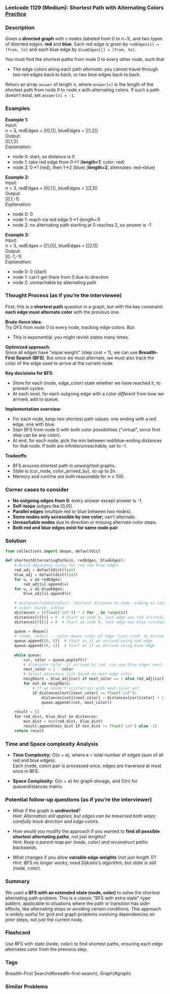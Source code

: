 ### Leetcode 1129 (Medium): Shortest Path with Alternating Colors [Practice](https://leetcode.com/problems/shortest-path-with-alternating-colors)

### Description  
Given a **directed graph** with `n` nodes (labeled from 0 to n−1), and two types of directed edges: **red** and **blue**. Each red edge is given by `redEdges[i] = [from, to]` and each blue edge by `blueEdges[j] = [from, to]`.

You must find the shortest paths from node 0 to every other node, such that
- The edge colors along each path *alternate*: you cannot travel through two red edges back to back, or two blue edges back to back.

Return an array `answer` of length n, where `answer[x]` is the length of the shortest path from node 0 to node x with alternating colors. If such a path doesn’t exist, set `answer[x] = -1`.

### Examples  

**Example 1:**  
Input:  
n = 3, redEdges = [[0,1]], blueEdges = [[1,2]]  
Output:  
[0,1,2]  
*Explanation:*
- node 0: start, so distance is 0  
- node 1: take red edge from 0→1 (**length=1**, color: red)  
- node 2: 0→1 (red), then 1→2 (blue) (**length=2**, alternates: red→blue)

**Example 2:**  
Input:  
n = 3, redEdges = [[0,1]], blueEdges = [[2,1]]  
Output:  
[0,1,-1]  
*Explanation:*
- node 0: 0
- node 1: reach via red edge 0→1 (length=1)
- node 2: no alternating path starting at 0 reaches 2, so answer is -1

**Example 3:**  
Input:  
n = 3, redEdges = [[1,0]], blueEdges = [[2,1]]  
Output:  
[0,-1,-1]  
*Explanation:*
- node 0: 0 (start)
- node 1: can't get there from 0 due to direction
- node 2: unreachable by alternating path

### Thought Process (as if you’re the interviewee)  
First, this is a **shortest path** question in a graph, but with the key constraint: **each edge must alternate color** with the previous one.

**Brute-force idea**:  
Try DFS from node 0 to every node, tracking edge colors. But:
- This is exponential; you might revisit states many times.

**Optimized approach**:  
Since all edges have "equal weight" (step cost = 1), we can use **Breadth-First Search (BFS)**. But since we must alternate, we must also track the color of the edge used to arrive at the current node.

**Key decisions for BFS**:
- Store for each (node, edge_color) state whether we have reached it, to prevent cycles.
- At each level, for each outgoing edge with a color *different* from how we arrived, add to queue.

**Implementation overview**:
- For each node, keep two shortest path values: one ending with a red edge, one with blue.
- Start BFS from node 0 with both color possibilities ("virtual", since first step can be any color).
- At end, for each node, pick the min between red/blue-ending distances for that node. If both are infinite/unreachable, set to -1.

**Tradeoffs**:
- BFS ensures shortest path in unweighted graphs.
- State is (cur_node, color_arrived_by), so up to 2n.
- Memory and runtime are both reasonable for n ≤ 100.

### Corner cases to consider  
- **No outgoing edges from 0**: every answer except answer is -1.
- **Self-loops** (edges like [0,0]).
- **Parallel edges** (multiple red or blue between two nodes).
- **Some nodes only accessible by one color;** can’t alternate.
- **Unreachable nodes** due to direction or missing alternate color steps.
- **Both red and blue edges exist for same node pair**.

### Solution

```python
from collections import deque, defaultdict

def shortestAlternatingPaths(n, redEdges, blueEdges):
    # Build adjacency lists for red and blue edges
    red_adj = defaultdict(list)
    blue_adj = defaultdict(list)
    for u, v in redEdges:
        red_adj[u].append(v)
    for u, v in blueEdges:
        blue_adj[u].append(v)
    
    # distances[node][color]: shortest distance to node, ending in color
    # color: 0=red, 1=blue
    distances = [[float('inf')] * 2 for _ in range(n)]
    distances[0][0] = 0  # Start at node 0, last edge was red (virtual)
    distances[0][1] = 0  # Start at node 0, last edge was blue (virtual)
    
    queue = deque()
    # (node, color) -- color means color of edge *just used* to arrive here
    queue.append((0, 0))  # Start as if we arrived using red edge
    queue.append((0, 1))  # Start as if we arrived using blue edge
    
    while queue:
        cur, color = queue.popleft()
        # Alternate color: if arrived by red, can use blue edges next, and vice versa
        next_color = 1 - color
        # Select adjacency list based on next edge color
        neighbors = blue_adj[cur] if next_color == 1 else red_adj[cur]
        for nxt in neighbors:
            # If we haven't visited nxt with next_color yet
            if distances[nxt][next_color] == float('inf'):
                distances[nxt][next_color] = distances[cur][color] + 1
                queue.append((nxt, next_color))
    
    result = []
    for red_dist, blue_dist in distances:
        min_dist = min(red_dist, blue_dist)
        result.append(min_dist if min_dist != float('inf') else -1)
    return result
```

### Time and Space complexity Analysis  

- **Time Complexity:** O(n + e), where e = total number of edges (sum of all red and blue edges).  
    Each (node, color) pair is processed once; edges are traversed at most once in BFS.

- **Space Complexity:** O(n + e) for graph storage, and O(n) for queue/distances matrix.

### Potential follow-up questions (as if you’re the interviewer)  

- What if the graph is **undirected**?  
  *Hint: Alternation still applies, but edges can be traversed both ways; carefully track direction and edge colors.*

- How would you modify the approach if you wanted to **find all possible shortest alternating paths**, not just lengths?  
  *Hint: Keep a parent map per (node, color) and reconstruct paths backwards.*

- What changes if you allow **variable edge weights** (not just length 1)?  
  *Hint: BFS no longer works; need Dijkstra's algorithm, but state is still (node, color).*

### Summary
We used a **BFS with an extended state (node, color)** to solve the shortest alternating path problem. This is a classic "BFS with extra state"-type pattern, applicable to situations where the path or transition has side-effects, like alternating steps or avoiding certain conditions. This approach is widely useful for grid and graph problems involving dependencies on prior steps, not just the current node.


### Flashcard
Use BFS with state (node, color) to find shortest paths, ensuring each edge alternates color from the previous step.

### Tags
Breadth-First Search(#breadth-first-search), Graph(#graph)

### Similar Problems
